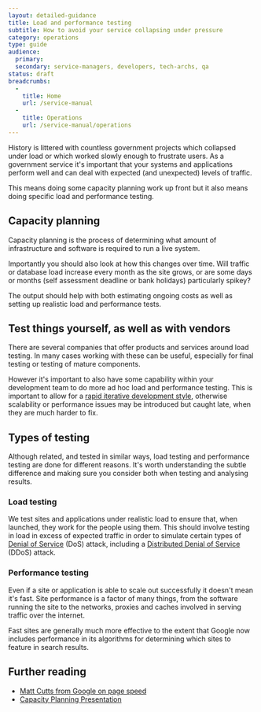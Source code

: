 ```yaml
---
layout: detailed-guidance
title: Load and performance testing
subtitle: How to avoid your service collapsing under pressure
category: operations
type: guide
audience:
  primary: 
  secondary: service-managers, developers, tech-archs, qa
status: draft
breadcrumbs:
  -
    title: Home
    url: /service-manual
  -
    title: Operations
    url: /service-manual/operations
---
```


History is littered with countless government projects which collapsed under load or which worked slowly enough to frustrate users. As a government service it's important that your systems and applications perform well and can deal with expected (and unexpected) levels of traffic. 

This means doing some capacity planning work up front but it also means doing specific load and performance testing. 

## Capacity planning

Capacity planning is the process of determining what amount of infrastructure and software is required to run a live system.

Importantly you should also look at how this changes over time. Will traffic or database load increase every month as the site grows, or are some days or months (self assessment deadline or bank holidays) particularly spikey? 

The output should help with both estimating ongoing costs as well as setting up realistic load and performance tests.

## Test things yourself, as well as with vendors

There are several companies that offer products and services around load testing. In many cases working with these can be useful, especially for final testing or testing of mature components. 

However it's important to also have some capability within your development team to do more ad hoc load and performance testing. This is important to allow for a [rapid iterative development style](/service-manual/agile), otherwise scalability or performance issues may be introduced but caught late, when they are much harder to fix.

## Types of testing

Although related, and tested in similar ways, load testing and performance testing are done for different reasons. It's worth understanding the subtle difference and making sure you consider both when testing and analysing results.

### Load testing

We test sites and applications under realistic load to ensure that, when launched, they work for the people using them. This should involve testing in load in excess of expected traffic in order to simulate certain types of [Denial of Service](http://en.wikipedia.org/wiki/Denial-of-service_attack) (DoS) attack, including a [Distributed Denial of Service](http://en.wikipedia.org/wiki/Denial-of-service_attack#Distributed_attack) (DDoS) attack.

### Performance testing

Even if a site or application is able to scale out successfully it doesn't mean it's fast. Site performance is a factor of many things, from the software running the site to the networks, proxies and caches involved in serving traffic over the internet. 

Fast sites are generally much more effective to the extent that Google now includes performance in its algorithms for determining which sites to feature in search results.

## Further reading

* [Matt Cutts from Google on page speed](http://www.mattcutts.com/blog/site-speed/)
* [Capacity Planning Presentation](http://www.slideshare.net/jallspaw/velocity2008-capacity-management1-484676)
